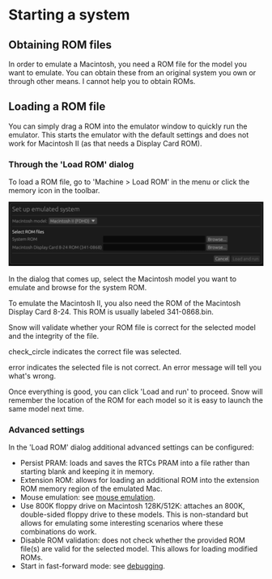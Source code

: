 # Starting a system

## Obtaining ROM files
In order to emulate a Macintosh, you need a ROM file for the model you want
to emulate. You can obtain these from an original system you own or through
other means. I cannot help you to obtain ROMs.

## Loading a ROM file

You can simply drag a ROM into the emulator window to quickly run the
emulator. This starts the emulator with the default settings and does
not work for Macintosh II (as that needs a Display Card ROM).

### Through the 'Load ROM' dialog

To load a ROM file, go to 'Machine > Load ROM' in the menu or click the
<span class="material-symbols-rounded">memory</span> icon in the toolbar.

![Load ROM dialog](../images/load_rom.png)

In the dialog that comes up, select the Macintosh model you want to emulate
and browse for the system ROM.

To emulate the Macintosh II, you also need the ROM of the Macintosh Display
Card 8-24. This ROM is usually labeled 341-0868.bin.

Snow will validate whether your ROM file is correct for the selected model
and the integrity of the file.

<span class="material-symbols-rounded">check_circle</span> indicates the
correct file was selected.

<span class="material-symbols-rounded">error</span> indicates the selected
file is not correct. An error message will tell you what's wrong.

Once everything is good, you can click 'Load and run' to proceed. Snow will
remember the location of the ROM for each model so it is easy to launch
the same model next time.

### Advanced settings

In the 'Load ROM' dialog additional advanced settings can be configured:

 * Persist PRAM: loads and saves the RTCs PRAM into a file rather than
   starting blank and keeping it in memory.
 * Extension ROM: allows for loading an additional ROM into the extension
   ROM memory region of the emulated Mac.
 * Mouse emulation: see [mouse emulation](input.md#mouse).
 * Use 800K floppy drive on Macintosh 128K/512K: attaches an 800K,
   double-sided floppy drive to these models. This is non-standard but allows
   for emulating some interesting scenarios where these combinations do work.
 * Disable ROM validation: does not check whether the provided ROM file(s)
   are valid for the selected model. This allows for loading modified ROMs.
 * Start in fast-forward mode: see [debugging](debugging/).
